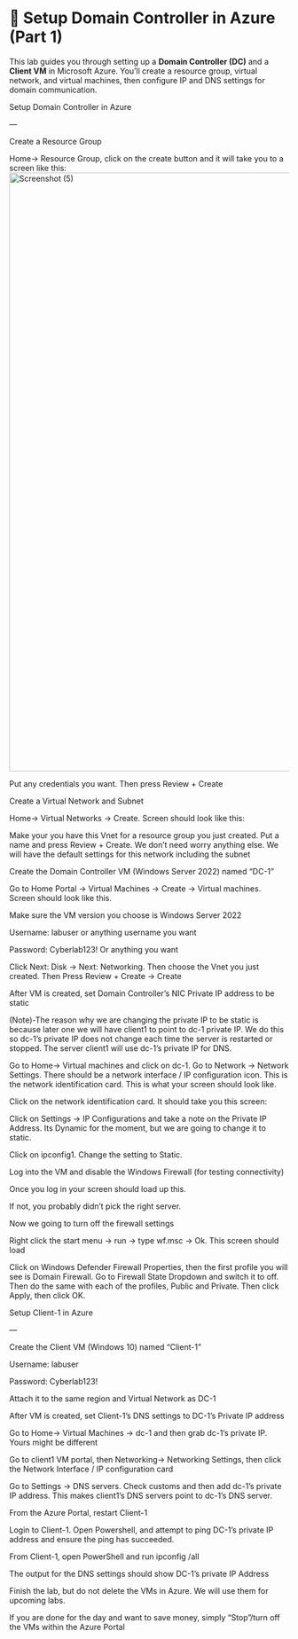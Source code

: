 # 🧩 Setup Domain Controller in Azure (Part 1)

This lab guides you through setting up a **Domain Controller (DC)** and a **Client VM** in Microsoft Azure. You’ll create a resource group, virtual network, and virtual machines, then configure IP and DNS settings for domain communication.

Setup Domain Controller in Azure

—

Create a Resource Group

 Home-> Resource Group, click on the create button and it will take you to a screen like this:
 <img width="1920" height="1080" alt="Screenshot (5)" src="https://github.com/user-attachments/assets/92fd263c-378e-417c-ae97-23b15fc78e8c" />

 

Put any credentials you want. Then press Review + Create



Create a Virtual Network and Subnet

Home-> Virtual Networks -> Create. Screen should look like this:



Make your you have this Vnet for a resource group you just created. Put a name and press Review + Create. We don’t need worry anything else. We will have the default settings for this network including the subnet

Create the Domain Controller VM (Windows Server 2022) named “DC-1”

Go to Home Portal -> Virtual Machines -> Create -> Virtual machines. Screen should look like this.



Make sure the VM version you choose is Windows Server 2022





Username: labuser or anything username you want

Password: Cyberlab123! Or anything you want

Click Next: Disk -> Next: Networking. Then choose the Vnet you just created. Then Press Review + Create -> Create

After VM is created, set Domain Controller’s NIC Private IP address to be static

(Note)-The reason why we are changing the private IP to be static is because later one we will have client1 to point to dc-1 private IP. We do this so dc-1’s private IP does not change each time the server is restarted or stopped. The server client1 will use dc-1’s private IP for DNS. 

Go to Home-> Virtual machines and click on dc-1. Go to Network -> Network Settings. There should be a network  interface / IP configuration icon. This is the network identification card. This is what your screen should look like.

Click on the  network identification card. It should take you this screen:



Click on Settings -> IP Configurations and take a note on the Private IP Address. Its Dynamic for the moment, but we are going to change it to static.

Click on ipconfig1. Change the setting to Static. 





Log into the VM and disable the Windows Firewall (for testing connectivity)

Once you log in your screen should load up this.



If not, you probably didn’t pick the right server. 

Now we going to turn off the firewall settings

Right click the start menu -> run -> type wf.msc -> Ok. This screen should load 



Click on Windows Defender Firewall Properties, then the first profile you will see is Domain Firewall. Go to Firewall State Dropdown and switch it to off. Then do the same with each of the profiles, Public and Private. Then click Apply, then click OK.







Setup Client-1 in Azure

—

Create the Client VM (Windows 10) named “Client-1”

Username: labuser

Password: Cyberlab123!

Attach it to the same region and Virtual Network as DC-1

After VM is created, set Client-1’s DNS settings to DC-1’s Private IP address

Go to Home-> Virtual Machines -> dc-1 and then grab dc-1’s private IP. Yours might be different



Go to client1 VM portal, then Networking-> Networking Settings, then click the Network Interface / IP configuration card



Go to Settings -> DNS servers. Check customs and then add dc-1’s private IP address. This makes client1’s DNS servers point to dc-1’s DNS server. 



From the Azure Portal, restart Client-1

Login to Client-1. Open Powershell, and attempt to ping DC-1’s private IP address and ensure the ping has succeeded.



From Client-1, open PowerShell and run ipconfig /all

The output for the DNS settings should show DC-1’s private IP Address



Finish the lab, but do not delete the VMs in Azure. We will use them for upcoming labs.

If you are done for the day and want to save money, simply “Stop”/turn off the VMs within the Azure Portal
